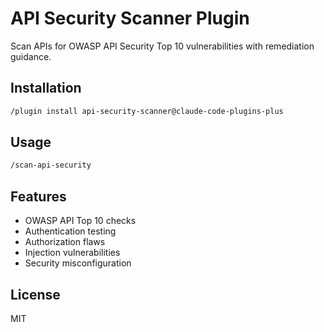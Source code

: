 # API Security Scanner Plugin

Scan APIs for OWASP API Security Top 10 vulnerabilities with remediation guidance.

## Installation

```bash
/plugin install api-security-scanner@claude-code-plugins-plus
```

## Usage

```bash
/scan-api-security
```

## Features

- OWASP API Top 10 checks
- Authentication testing
- Authorization flaws
- Injection vulnerabilities
- Security misconfiguration

## License

MIT
